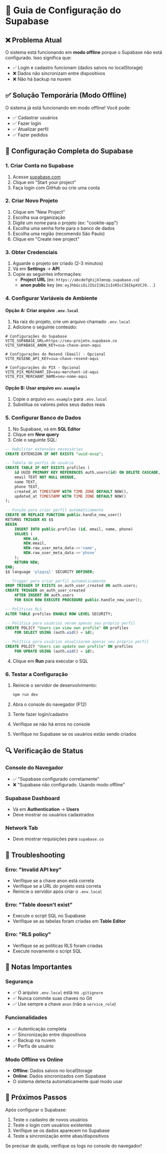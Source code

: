 # 🔧 Guia de Configuração do Supabase

## ❌ Problema Atual
O sistema está funcionando em **modo offline** porque o Supabase não está configurado. Isso significa que:
- ✅ Login e cadastro funcionam (dados salvos no localStorage)
- ❌ Dados não sincronizam entre dispositivos
- ❌ Não há backup na nuvem

## ✅ Solução Temporária (Modo Offline)
O sistema já está funcionando em modo offline! Você pode:
- ✅ Cadastrar usuários
- ✅ Fazer login
- ✅ Atualizar perfil
- ✅ Fazer pedidos

## 🚀 Configuração Completa do Supabase

### 1. Criar Conta no Supabase
1. Acesse [supabase.com](https://supabase.com)
2. Clique em "Start your project"
3. Faça login com GitHub ou crie uma conta

### 2. Criar Novo Projeto
1. Clique em "New Project"
2. Escolha sua organização
3. Digite um nome para o projeto (ex: "cookite-app")
4. Escolha uma senha forte para o banco de dados
5. Escolha uma região (recomendo São Paulo)
6. Clique em "Create new project"

### 3. Obter Credenciais
1. Aguarde o projeto ser criado (2-3 minutos)
2. Vá em **Settings** → **API**
3. Copie as seguintes informações:
   - **Project URL** (ex: `https://abcdefghijklmnop.supabase.co`)
   - **anon public** key (ex: `eyJhbGciOiJIUzI1NiIsInR5cCI6IkpXVCJ9...`)

### 4. Configurar Variáveis de Ambiente

#### Opção A: Criar arquivo `.env.local`
1. Na raiz do projeto, crie um arquivo chamado `.env.local`
2. Adicione o seguinte conteúdo:

```env
# Configurações do Supabase
VITE_SUPABASE_URL=https://seu-projeto.supabase.co
VITE_SUPABASE_ANON_KEY=sua-chave-anon-aqui

# Configurações do Resend (Email) - Opcional
VITE_RESEND_API_KEY=sua-chave-resend-aqui

# Configurações do PIX - Opcional
VITE_PIX_MERCHANT_ID=seu-merchant-id-aqui
VITE_PIX_MERCHANT_NAME=seu-nome-aqui
```

#### Opção B: Usar arquivo `env.example`
1. Copie o arquivo `env.example` para `.env.local`
2. Substitua os valores pelos seus dados reais

### 5. Configurar Banco de Dados
1. No Supabase, vá em **SQL Editor**
2. Clique em **New query**
3. Cole o seguinte SQL:

```sql
-- Habilitar extensões necessárias
CREATE EXTENSION IF NOT EXISTS "uuid-ossp";

-- Tabela de perfis de usuário
CREATE TABLE IF NOT EXISTS profiles (
    id UUID PRIMARY KEY REFERENCES auth.users(id) ON DELETE CASCADE,
    email TEXT NOT NULL UNIQUE,
    name TEXT,
    phone TEXT,
    created_at TIMESTAMP WITH TIME ZONE DEFAULT NOW(),
    updated_at TIMESTAMP WITH TIME ZONE DEFAULT NOW()
);

-- Função para criar perfil automaticamente
CREATE OR REPLACE FUNCTION public.handle_new_user()
RETURNS TRIGGER AS $$
BEGIN
    INSERT INTO public.profiles (id, email, name, phone)
    VALUES (
        NEW.id,
        NEW.email,
        NEW.raw_user_meta_data->>'name',
        NEW.raw_user_meta_data->>'phone'
    );
    RETURN NEW;
END;
$$ language 'plpgsql' SECURITY DEFINER;

-- Trigger para criar perfil automaticamente
DROP TRIGGER IF EXISTS on_auth_user_created ON auth.users;
CREATE TRIGGER on_auth_user_created
    AFTER INSERT ON auth.users
    FOR EACH ROW EXECUTE PROCEDURE public.handle_new_user();

-- Políticas RLS
ALTER TABLE profiles ENABLE ROW LEVEL SECURITY;

-- Política para usuários verem apenas seu próprio perfil
CREATE POLICY "Users can view own profile" ON profiles
    FOR SELECT USING (auth.uid() = id);

-- Política para usuários atualizarem apenas seu próprio perfil
CREATE POLICY "Users can update own profile" ON profiles
    FOR UPDATE USING (auth.uid() = id);
```

4. Clique em **Run** para executar o SQL

### 6. Testar a Configuração
1. Reinicie o servidor de desenvolvimento:
   ```bash
   npm run dev
   ```

2. Abra o console do navegador (F12)
3. Tente fazer login/cadastro
4. Verifique se não há erros no console
5. Verifique no Supabase se os usuários estão sendo criados

## 🔍 Verificação de Status

### Console do Navegador
- ✅ "Supabase configurado corretamente"
- ❌ "Supabase não configurado. Usando modo offline"

### Supabase Dashboard
- Vá em **Authentication** → **Users**
- Deve mostrar os usuários cadastrados

### Network Tab
- Deve mostrar requisições para `supabase.co`

## 🚨 Troubleshooting

### Erro: "Invalid API key"
- Verifique se a chave anon está correta
- Verifique se a URL do projeto está correta
- Reinicie o servidor após criar o `.env.local`

### Erro: "Table doesn't exist"
- Execute o script SQL no Supabase
- Verifique se as tabelas foram criadas em **Table Editor**

### Erro: "RLS policy"
- Verifique se as políticas RLS foram criadas
- Execute novamente o script SQL

## 📝 Notas Importantes

### Segurança
- ✅ O arquivo `.env.local` está no `.gitignore`
- ✅ Nunca commite suas chaves no Git
- ✅ Use sempre a chave `anon` (não a `service_role`)

### Funcionalidades
- ✅ Autenticação completa
- ✅ Sincronização entre dispositivos
- ✅ Backup na nuvem
- ✅ Perfis de usuário

### Modo Offline vs Online
- **Offline**: Dados salvos no localStorage
- **Online**: Dados sincronizados com Supabase
- O sistema detecta automaticamente qual modo usar

## 🎉 Próximos Passos

Após configurar o Supabase:
1. Teste o cadastro de novos usuários
2. Teste o login com usuários existentes
3. Verifique se os dados aparecem no Supabase
4. Teste a sincronização entre abas/dispositivos

Se precisar de ajuda, verifique os logs no console do navegador!

